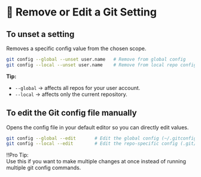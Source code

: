 # 🧽 Remove or Edit a Git Setting
## To unset a setting
Removes a specific config value from the chosen scope.
```bash
git config --global --unset user.name   # Remove from global config
git config --local --unset user.name    # Remove from local repo config
```
**Tip:**
- `--global` → affects all repos for your user account.
- `--local` → affects only the current repository.

## To edit the Git config file manually
Opens the config file in your default editor so you can directly edit values.
```bash
git config --global --edit       # Edit the global config (~/.gitconfig)
git config --local --edit        # Edit the repo-specific config (.git/config)
```
:bangbang:Pro Tip:  
Use this if you want to make multiple changes at once instead of running multiple git config commands.

